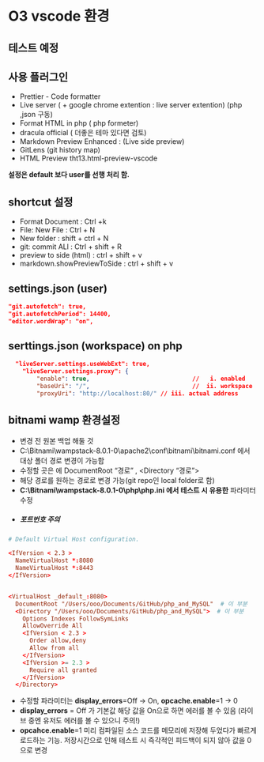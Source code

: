 # O3 vscode 환경


## 테스트 예정 



## 사용 플러그인
- Prettier - Code formatter
- Live server ( + google chrome extention : live server extention) (php ,json 구동)
- Format HTML in php ( php formeter)
- dracula official ( 더좋은 테마 있다면 검토)
- Markdown Preview Enhanced :  (Live side preview)
- GitLens (git history map)
- HTML Preview tht13.html-preview-vscode


**설정은 default 보다 user를 선행 처리 함.**

## shortcut 설정
- Format Document : Ctrl +k
- File: New File : Ctrl + N
- New folder : shift + ctrl + N 
- git: commit ALl : Ctrl + shift + R
- preview to side (html) : ctrl + shift + v
- markdown.showPreviewToSide :  ctrl + shift + v

## settings.json (user)
```json
"git.autofetch": true,
"git.autofetchPeriod": 14400,
"editor.wordWrap": "on",
```


## serttings.json (workspace) on php
```json
  "liveServer.settings.useWebExt": true,
    "liveServer.settings.proxy": {
        "enable": true,                             //   i. enabled
        "baseUri": "/",                             //  ii. workspace
        "proxyUri": "http://localhost:80/" // iii. actual address
```

## bitnami wamp 환경설정

- 변경 전 원본 백업 해둘 것
- C:\Bitnami\wampstack-8.0.1-0\apache2\conf\bitnami\bitnami.conf 에서 대상 폴더 경로 변경이 가능함
- 수정할 곳은 <VirtualHost default:80>에 DocumentRoot “경로” , <Directory “경로”>
- 해당 경로를 원하는 경로로 변경 가능(git repo인 local folder로 함)
- **C:\Bitnami\wampstack-8.0.1-0\php\php.ini 에서 테스트 시 유용한** 파라미터 수정
- ##### 포트번호 주의

```conf
# Default Virtual Host configuration.

<IfVersion < 2.3 >
  NameVirtualHost *:8080
  NameVirtualHost *:8443
</IfVersion>


<VirtualHost _default_:8080>
  DocumentRoot "/Users/ooo/Documents/GitHub/php_and_MySQL"  # 이 부분 
  <Directory "/Users/ooo/Documents/GitHub/php_and_MySQL">  # 이 부분 
    Options Indexes FollowSymLinks
    AllowOverride All
    <IfVersion < 2.3 >
      Order allow,deny                          
      Allow from all
    </IfVersion>
    <IfVersion >= 2.3 >
      Require all granted
    </IfVersion>
  </Directory>
```

- 수정할 파라미터는 **display_errors**=Off -> On, **opcache.enable**=1 -> 0
- **display_errors** = Off 가 기본값 해당 값을 On으로 하면 에러를 볼 수 있음 (라이브 중엔 유저도 에러를 볼 수 있으니 주의!)
- **opcahce.enable**=1 미리 컴파일된 소스 코드를 메모리에 저장해 두었다가 빠르게 로드하는 기능. 저장시간으로 인해 테스트 시 즉각적인 피드백이 되지 않아 값을 0으로 변경